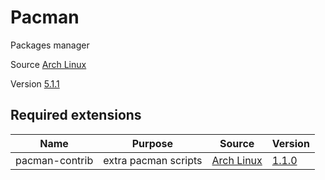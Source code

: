 # Pacman

Packages manager

Source [Arch Linux](https://git.archlinux.org/pacman.git)

Version [5.1.1](https://git.archlinux.org/pacman.git/tag/?h=v5.1.1)

## Required extensions

| Name                            | Purpose                                 | Source                                                                   | Version                                                                                                                   |
|---------------------------------|-----------------------------------------|--------------------------------------------------------------------------|---------------------------------------------------------------------------------------------------------------------------|
| pacman-contrib                  | extra pacman scripts                    | [Arch Linux](https://git.archlinux.org/pacman-contrib.git/)              | [1.1.0](https://git.archlinux.org/pacman-contrib.git/tag/?h=v1.1.0)                                                       |
